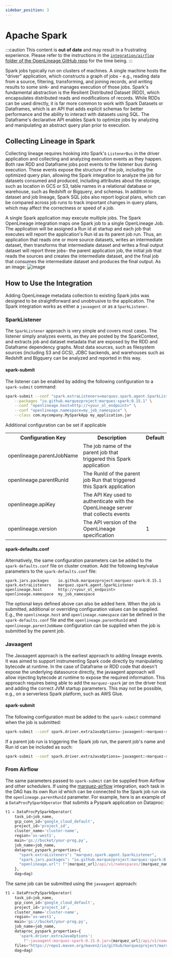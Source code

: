 ```yaml
---
sidebar_position: 3
---
```


# Apache Spark

:::caution
This content is **out of date** and may result in a frustrating experience. Please refer to the instructions in the [`integration/airflow` folder of the OpenLineage GitHub repo](https://github.com/OpenLineage/OpenLineage/tree/main/integration/airflow) for the time being.
:::

Spark jobs typically run on clusters of machines. A single machine hosts the "driver" application,
which constructs a graph of jobs - e.g., reading data from a source, filtering, transforming, and
joining records, and writing results to some sink- and manages execution of those jobs. Spark's
fundamental abstraction is the Resilient Distributed Dataset (RDD), which encapsulates distributed
reads and modifications of records. While RDDs can be used directly, it is far more common to work
with Spark Datasets or Dataframes, which is an API that adds explicit schemas for better performance
and the ability to interact with datasets using SQL. The Dataframe's declarative API enables Spark
to optimize jobs by analyzing and manipulating an abstract query plan prior to execution.

## Collecting Lineage in Spark
Collecting lineage requires hooking into Spark's `ListenerBus` in the driver application and
collecting and analyzing execution events as they happen. Both raw RDD and Dataframe jobs post events
to the listener bus during execution. These events expose the structure of the job, including the
optimized query plan, allowing the Spark integration to analyze the job for datasets consumed and
produced, including attributes about the storage, such as location in GCS or S3, table names in a
relational database or warehouse, such as Redshift or Bigquery, and schemas. In addition to dataset
and job lineage, Spark SQL jobs also report logical plans, which can be compared across job runs to
track important changes in query plans, which may affect the correctness or speed of a job.

A single Spark application may execute multiple jobs. The Spark OpenLineage integration maps one
Spark job to a single OpenLineage Job. The application will be assigned a Run id at startup and each
job that executes will report the application's Run id as its parent job run. Thus, an application
that reads one or more source datasets, writes an intermediate dataset, then transforms that
intermediate dataset and writes a final output dataset will report three jobs- the parent application
job, the initial job that reads the sources and creates the intermediate dataset, and the final job
that consumes the intermediate dataset and produces the final output. As an image:
![image](./spark-job-creation.dot.png)

## How to Use the Integration
Adding OpenLineage metadata collection to existing Spark jobs was designed to be straightforward
and unobtrusive to the application. The Spark integration works as either a `javaagent` or as a
`SparkListener`.

### SparkListener
The `SparkListener` approach is very simple and covers most cases. The listener simply analyzes
events, as they are posted by the SparkContext, and extracts job and dataset metadata that are
exposed by the RDD and Dataframe dependency graphs. Most data sources, such as filesystem sources
(including S3 and GCS), JDBC backends, and warehouses such as Redshift and Bigquery can be analyzed
and reported in this way.

#### spark-submit
The listener can be enabled by adding the following configuration to a `spark-submit` command:

```bash
spark-submit --conf "spark.extraListeners=marquez.spark.agent.SparkListener" \
    --packages "io.github.marquezproject:marquez-spark:0.15.1" \
    --conf "openlineage.host=http://<your_ol_endpoint>" \
    --conf "openlineage.namespace=my_job_namespace" \
    --class com.mycompany.MySparkApp my_application.jar
```

Additional configuration can be set if applicable
<table>
  <tbody>
<tr>
  <th>Configuration Key</th>
  <th>Description</th>
  <th>Default</th>
</tr>
<tr>
  <td>openlineage.parentJobName</td>
  <td>The job name of the parent job that triggered this Spark application</td>
  <td></td>
</tr>

<tr>
  <td>openlineage.parentRunId</td>
  <td>The RunId of the parent job Run that triggered this Spark application</td>
  <td>&nbsp;</td>
</tr>

<tr>
  <td>openlineage.apiKey</td>
  <td>The API Key used to authenticate with the OpenLineage server that collects events</td>
  <td>&nbsp;</td>
</tr>

<tr>
  <td>openlineage.version</td>
  <td>The API version of the OpenLineage specification</td>
  <td>1</td>
</tr>
  </tbody>
</table>

#### spark-defaults.conf
Alternatively, the same configuration parameters can be added to the `spark-defaults.conf` file on
cluster creation. Add the following key/value parameters to the `spark-defaults.conf` file:

```
spark.jars.packages    io.github.marquezproject:marquez-spark:0.15.1
spark.extraListeners   marquez.spark.agent.SparkListener
openlineage.host       http://<your_ol_endpoint>
openlineage.namespace  my_job_namespace
```

The optional keys defined above can also be added here. When the job is submitted, additional or
overriding configuration values can be supplied. E.g., the `openlineage.host` and `openlineage.namespace`
can be defined in the `spark-defaults.conf` file and the `openlineage.parentRunId` and `openlineage.parentJobName`
configuration can be supplied when the job is submitted by the parent job.

### Javaagent
The Javaagent approach is the earliest approach to adding lineage events. It was aimed to support
instrumenting Spark code directly by manipulating bytecode at runtime. In the case of Dataframe or
RDD code that doesn't expose the underlying datasource directly, the javaagent approach will allow
injecting bytecode at runtime to expose the required information. This approach requires being able
to add the `marquez-spark` jar on the driver host and adding the correct JVM startup parameters. This
may not be possible, e.g., on a serverless Spark platform, such as AWS Glue.

#### spark-submit
The following configuration must be added to the `spark-submit` command when the job is submitted:

```bash
spark-submit --conf spark.driver.extraJavaOptions=-javaagent:<marquez-spark-jar-location>=http://<your_ol_endpoint>/api/v1/namespaces/<your_job_namespace>/?api_key=<optional_api_key>
```

If a parent job run is triggering the Spark job run, the parent job's name and Run id can be included as such:

```bash
spark-submit --conf spark.driver.extraJavaOptions=-javaagent:<marquez-spark-jar-location>=http://<your_ol_endpoint>/api/v1/namespaces/<your_job_namespace>/jobs/<parent_job_name>/runs/<parent_run_id>?api_key=<optional_api_key>
```

### From Airflow
The same parameters passed to `spark-submit` can be supplied from Airflow and other schedulers. If
using the [marquez-airflow](airflow/airflow.md) integration, each task in the DAG has its own Run id
which can be connected to the Spark job run via the `openlineage.parentRunId` parameter. For example,
here is an example of a `DataProcPySparkOperator` that submits a Pyspark application on Dataproc:

```python
t1 = DataProcPySparkOperator(
    task_id=job_name,
    gcp_conn_id='google_cloud_default',
    project_id='project_id',
    cluster_name='cluster-name',
    region='us-west1',
    main='gs://bucket/your-prog.py',
    job_name=job_name,
    dataproc_pyspark_properties={
      "spark.extraListeners": "marquez.spark.agent.SparkListener",
      "spark.jars.packages": "io.github.marquezproject:marquez-spark:0.15.+",
      "openlineage.url": f"{marquez_url}/api/v1/namespaces/{marquez_namespace}/jobs/dump_orders_to_gcs/runs/{{{{task_run_id(run_id, task)}}}}?api_key={api_key}"
    },
    dag=dag)
```

The same job can be submitted using the `javaagent` approach:
```python
t1 = DataProcPySparkOperator(
    task_id=job_name,
    gcp_conn_id='google_cloud_default',
    project_id='project_id',
    cluster_name='cluster-name',
    region='us-west1',
    main='gs://bucket/your-prog.py',
    job_name=job_name,
    dataproc_pyspark_properties={
      'spark.driver.extraJavaOptions':
        f"-javaagent:marquez-spark-0.15.0.jar={marquez_url}/api/v1/namespaces/{marquez_namespace}/jobs/dump_orders_to_gcs/runs/{{{{task_run_id(run_id, task)}}}}?api_key={api_key}"
    files="https://repo1.maven.org/maven2/io/github/marquezproject/marquez-spark/0.15.0/marquez-spark-0.15.0.jar",
    dag=dag)
```
